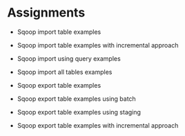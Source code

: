 
Assignments
========

* Sqoop import table examples

* Sqoop import table examples with incremental approach

* Sqoop import using query examples

* Sqoop import all tables examples

* Sqoop export table examples

* Sqoop export table examples using batch

* Sqoop export table examples using staging

* Sqoop export table examples with incremental approach


